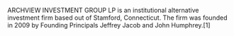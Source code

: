 ARCHVIEW INVESTMENT GROUP LP is an institutional alternative investment firm based out of Stamford, Connecticut. The firm was founded in 2009 by Founding Principals Jeffrey Jacob and John Humphrey.[1]
